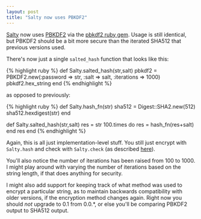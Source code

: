 ```yaml
---
layout: post
title: "Salty now uses PBKDF2"
---
```


[Salty](http://github.com/alecbenzer/salty) now uses [PBKDF2](http://en.wikipedia.org/wiki/PBKDF2) via the [pbkdf2 ruby gem](https://rubygems.org/gems/pbkdf2). Usage is still identical, but PBKDF2 should be a bit more secure than the iterated SHA512 that previous versions used.

There's now just a single `salted_hash` function that looks like this:

{% highlight ruby %}
def Salty.salted_hash(str,salt)
  pbkdf2 = PBKDF2.new(:password => str, :salt => salt, :iterations => 1000)
  pbkdf2.hex_string
end
{% endhighlight %}

as opposed to previously:

{% highlight ruby %}
def Salty.hash_fn(str)
  sha512 = Digest::SHA2.new(512)
  sha512.hexdigest(str)
end

def Salty.salted_hash(str,salt)
  res = str
  100.times do
    res = hash_fn(res+salt)
  end
  res
end
{% endhighlight %}

Again, this is all just implementation-level stuff. You still just encrypt with `Salty.hash` and check with `Salty.check` (as described [here](/blog/salty-hashing)).

You'll also notice the number of iterations has been raised from 100 to 1000. I might play around with varying the number of iterations based on the string length, if that does anything for security.

I might also add support for keeping track of what method was used to encrypt a particular string, as to maintain backwards compatibility with older versions, if the encryption method changes again. Right now you should _not_ upgrade to 0.1 from 0.0.&#42;, or else you'll be comparing PBKDF2 output to SHA512 output.
